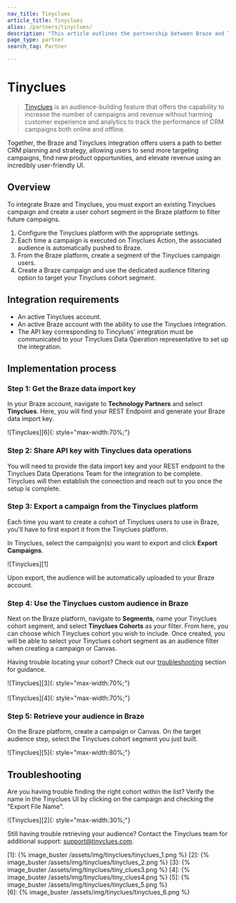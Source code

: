 ```yaml
---
nav_title: Tinyclues
article_title: Tinyclues
alias: /partners/tinyclues/
description: "This article outlines the partnership between Braze and Tinyclues, which offers an audience-building feature to help you send to more targeting campaigns, find new product opportunities, and elevate revenue using an incredibly user-friendly UI."
page_type: partner
search_tag: Partner

---
```


# Tinyclues

> [Tinyclues](https://www.tinyclues.com/) is an audience-building feature that offers the capability to increase the number of campaigns and revenue without harming customer experience and analytics to track the performance of CRM campaigns both online and offline.

Together, the Braze and Tinyclues integration offers users a path to better CRM planning and strategy, allowing users to send more targeting campaigns, find new product opportunities, and elevate revenue using an incredibly user-friendly UI.

## Overview

To integrate Braze and Tinyclues, you must export an existing Tinyclues campaign and create a user cohort segment in the Braze platform to filter future campaigns.

1. Configure the Tinyclues platform with the appropriate settings.
2. Each time a campaign is executed on Tinyclues Action, the associated audience is automatically pushed to Braze.
3. From the Braze platform, create a segment of the Tinyclues campaign users.
3. Create a Braze campaign and use the dedicated audience filtering option to target your Tinyclues cohort segment.

## Integration requirements
- An active Tinyclues account.
- An active Braze account with the ability to use the Tinyclues integration.
- The API key corresponding to Tincylues' integration must be communicated to your Tinyclues Data Operation representative to set up the integration.

## Implementation process

### Step 1: Get the Braze data import key
In your Braze account, navigate to __Technology Partners__ and select __Tinyclues__. Here, you will find your REST Endpoint and generate your Braze data import key. 

![Tinyclues][6]{: style="max-width:70%;"}

### Step 2: Share API key with Tinyclues data operations

You will need to provide the data import key and your REST endpoint to the Tinyclues Data Operations Team for the integration to be complete. Tinyclues will then establish the connection and reach out to you once the setup is complete. 

### Step 3: Export a campaign from the Tinyclues platform

Each time you want to create a cohort of Tinyclues users to use in Braze, you'll have to first export it from the Tinyclues platform.

In Tinyclues, select the campaign(s) you want to export and click __Export Campaigns__.

![Tinyclues][1]

Upon export, the audience will be automatically uploaded to your Braze account.

### Step 4: Use the Tinyclues custom audience in Braze

Next on the Braze platform, navigate to __Segments__, name your Tinyclues cohort segment, and select __Tinyclues Cohorts__ as your filter. From here, you can choose which Tinyclues cohort you wish to include. Once created, you will be able to select your Tinyclues cohort segment as an audience filter when creating a campaign or Canvas.

Having trouble locating your cohort? Check out our [troubleshooting](#troubleshooting) section for guidance. 

![Tinyclues][3]{: style="max-width:70%;"}<br><br>
![Tinyclues][4]{: style="max-width:70%;"}

### Step 5: Retrieve your audience in Braze

On the Braze platform, create a campaign or Canvas. On the target audience step, select the Tinyclues cohort segment you just built.

![Tinyclues][5]{: style="max-width:80%;"}

## Troubleshooting

Are you having trouble finding the right cohort within the list? Verify the name in the Tinyclues UI by clicking on the campaign and checking the "Export File Name".

![Tinyclues][2]{: style="max-width:30%;"}

Still having trouble retrieving your audience? Contact the Tinyclues team for additional support: [support@tinyclues.com](mailto:support@tinyclues.com).

[1]: {% image_buster /assets/img/tinyclues/tinyclues_1.png %} 
[2]: {% image_buster /assets/img/tinyclues/tinyclues_2.png %} 
[3]: {% image_buster /assets/img/tinyclues/tiny_clues3.png %} 
[4]: {% image_buster /assets/img/tinyclues/tiny_clues4.png %}
[5]: {% image_buster /assets/img/tinyclues/tinyclues_5.png %}  
[6]: {% image_buster /assets/img/tinyclues/tinyclues_6.png %}  
